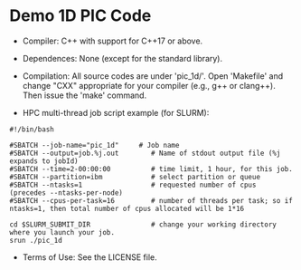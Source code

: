 # Demo 1D PIC Code

* Compiler: C++ with support for C++17 or above.

* Dependences: None (except for the standard library).

* Compilation: All source codes are under 'pic_1d/'. Open 'Makefile' and change "CXX" appropriate for your compiler (e.g., g++ or clang++). Then issue the 'make' command.

* HPC multi-thread job script example (for SLURM):
```
#!/bin/bash

#SBATCH --job-name="pic_1d"     # Job name
#SBATCH --output=job.%j.out        # Name of stdout output file (%j expands to jobId)
#SBATCH --time=2-00:00:00          # time limit, 1 hour, for this job.  
#SBATCH --partition=ibm            # select partition or queue 
#SBATCH --ntasks=1                 # requested number of cpus (precedes --ntasks-per-node)
#SBATCH --cpus-per-task=16         # number of threads per task; so if ntasks=1, then total number of cpus allocated will be 1*16

cd $SLURM_SUBMIT_DIR               # change your working directory where you launch your job.
srun ./pic_1d
```

* Terms of Use: See the LICENSE file.
